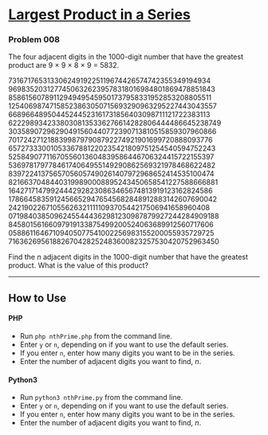 # [Largest Product in a Series](https://projecteuler.net/problem=8)

### Problem 008

The four adjacent digits in the 1000-digit number that have the greatest product are 9 × 9 × 8 × 9 = 5832.

73167176531330624919225119674426574742355349194934
96983520312774506326239578318016984801869478851843
85861560789112949495459501737958331952853208805511
12540698747158523863050715693290963295227443043557
66896648950445244523161731856403098711121722383113
62229893423380308135336276614282806444486645238749
30358907296290491560440772390713810515859307960866
70172427121883998797908792274921901699720888093776
65727333001053367881220235421809751254540594752243
52584907711670556013604839586446706324415722155397
53697817977846174064955149290862569321978468622482
83972241375657056057490261407972968652414535100474
82166370484403199890008895243450658541227588666881
16427171479924442928230863465674813919123162824586
17866458359124566529476545682848912883142607690042
24219022671055626321111109370544217506941658960408
07198403850962455444362981230987879927244284909188
84580156166097919133875499200524063689912560717606
05886116467109405077541002256983155200055935729725
71636269561882670428252483600823257530420752963450

Find the *n* adjacent digits in the 1000-digit number that have the greatest product. What is the value of this product?

---

## How to Use

#### **PHP**

* Run `php nthPrime.php` from the command line.
* Enter `y` or `n`, depending on if you want to use the default series.
* If you enter `n`, enter how many digits you want to be in the series.
* Enter the number of adjacent digits you want to find, *n*.

#### **Python3**

* Run `python3 nthPrime.py` from the command line.
* Enter `y` or `n`, depending on if you want to use the default series.
* If you enter `n`, enter how many digits you want to be in the series.
* Enter the number of adjacent digits you want to find, *n*.
